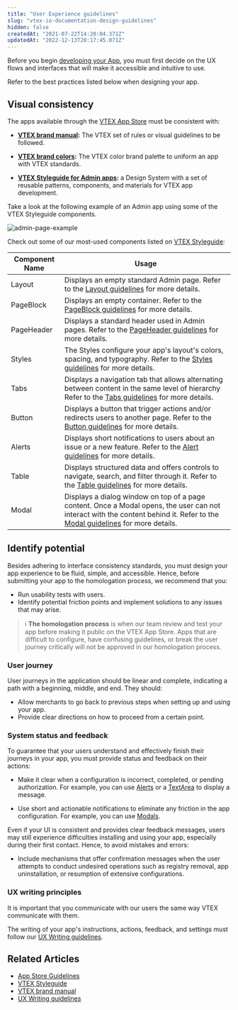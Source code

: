 ```yaml
---
title: "User Experience guidelines"
slug: "vtex-io-documentation-design-guidelines"
hidden: false
createdAt: "2021-07-22T14:20:04.371Z"
updatedAt: "2022-12-13T20:17:45.071Z"
---
```


Before you begin [developing your App](https://developers.vtex.com/vtex-developer-docs/docs/vtex-io-documentation-developing-an-app), you must first decide on the UX flows and interfaces that will make it accessible and intuitive to use.

Refer to the best practices listed below when designing your app.

## Visual consistency

The apps available through the [VTEX App Store](https://apps.vtex.com) must be consistent with:

- **[VTEX brand manual](https://brand.vtex.com/?_ga=2.86158557.436370270.1649074565-1001456323.1619912759):** The VTEX set of rules or visual guidelines to be followed.

- **[VTEX brand colors](https://brand.vtex.com/identity/color):** The VTEX color brand palette to uniform an app with VTEX standards.

- **[VTEX Styleguide for Admin apps](https://styleguide.vtex.com/#/Introduction):** a Design System with a set of reusable patterns, components, and materials for VTEX app development.

Take a look at the following example of an Admin app using some of the VTEX Styleguide components.

![admin-page-example](https://cdn.jsdelivr.net/gh/vtexdocs/dev-portal-content@main/images/vtex-io-documentation-design-guidelines-0.png)

Check out some of our most-used components listed on [VTEX Styleguide](https://styleguide.vtex.com/#/Introduction):

| Component Name | Usage                                                                                                                                                                                                                                   |
| -------------- | --------------------------------------------------------------------------------------------------------------------------------------------------------------------------------------------------------------------------------------- |
| Layout         | Displays an empty standard Admin page. Refer to the [Layout guidelines](https://styleguide.vtex.com/#/Components/Admin%20structure/Layout) for more details.                                                                            |
| PageBlock      | Displays an empty container. Refer to the [PageBlock guidelines](https://styleguide.vtex.com/#/Components/Admin%20structure/PageBlock) for more details.                                                                                |
| PageHeader     | Displays a standard header used in Admin pages. Refer to the [PageHeader guidelines](https://styleguide.vtex.com/#/Components/Admin%20structure/PageHeader) for more details.                                                           |
| Styles         | The Styles configure your app's layout's colors, spacing, and typography. Refer to the [Styles guidelines](https://styleguide.vtex.com/#/Styles) for more details.                                                                      |
| Tabs           | Displays a navigation tab that allows alternating between content in the same level of hierarchy Refer to the [Tabs guidelines](https://styleguide.vtex.com/#/Components/Navigation/Tabs) for more details.                             |
| Button         | Displays a button that trigger actions and/or redirects users to another page. Refer to the [Button guidelines](https://styleguide.vtex.com/#/Components/Forms/Button) for more details.                                                |
| Alerts         | Displays short notifications to users about an issue or a new feature. Refer to the [Alert guidelines](https://styleguide.vtex.com/#/Components/Notification/Alert) for more details.                                                   |
| Table          | Displays structured data and offers controls to navigate, search, and filter through it. Refer to the [Table guidelines](https://styleguide.vtex.com/#/Components/Display/Table) for more details.                                      |
| Modal          | Displays a dialog window on top of a page content. Once a Modal opens, the user can not interact with the content behind it. Refer to the [Modal guidelines](https://styleguide.vtex.com/#/Components/Overlays/Modal) for more details. |

## Identify potential

Besides adhering to interface consistency standards, you must design your app experience to be fluid, simple, and accessible. Hence, before submitting your app to the homologation process, we recommend that you:

- Run usability tests with users.
- Identify potential friction points and implement solutions to any issues that may arise.

> ℹ️ **The homologation process** is when our team review and test your app before making it public on the VTEX App Store. Apps that are difficult to configure, have confusing guidelines, or break the user journey critically will not be approved in our homologation process.

### User journey

User journeys in the application should be linear and complete, indicating a path with a beginning, middle, and end. They should:

- Allow merchants to go back to previous steps when setting up and using your app.
- Provide clear directions on how to proceed from a certain point.

### System status and feedback

To guarantee that your users understand and effectively finish their journeys in your app, you must provide status and feedback on their actions:

- Make it clear when a configuration is incorrect, completed, or pending authorization. For example, you can use [Alerts](https://styleguide.vtex.com/#/Components/Notification/Alert) or a [TextArea](https://styleguide.vtex.com/#/Components/Forms/Textarea) to display a message.

- Use short and actionable notifications to eliminate any friction in the app configuration. For example, you can use [Modals](https://styleguide.vtex.com/#/Components/Overlays/Modal).

Even if your UI is consistent and provides clear feedback messages, users may still experience difficulties installing and using your app, especially during their first contact. Hence, to avoid mistakes and errors:

- Include mechanisms that offer confirmation messages when the user attempts to conduct undesired operations such as registry removal, app uninstallation, or resumption of extensive configurations.

### UX writing principles

It is important that you communicate with our users the same way VTEX communicate with them.

The writing of your app's instructions, actions, feedback, and settings must follow our [UX Writing guidelines](https://uxwriting.vtex.com/).

## Related Articles

- [App Store Guidelines](https://developers.vtex.com/vtex-developer-docs/docs/vtex-io-documentation-homologation-requirements-for-vtex-app-store)
- [VTEX Styleguide](https://styleguide.vtex.com/#/Introduction)
- [VTEX brand manual](https://brand.vtex.com/?_ga=2.86158557.436370270.1649074565-1001456323.1619912759)
- [UX Writing guidelines](https://uxwriting.vtex.com/)
